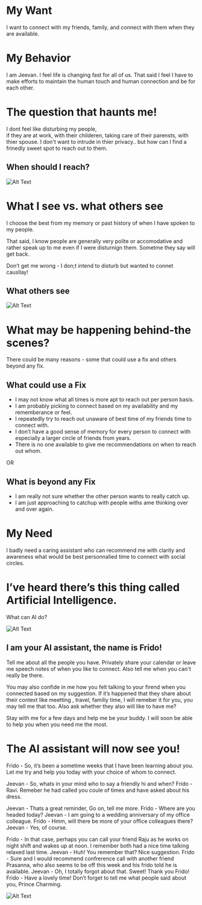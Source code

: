 # My Want
I want to connect with my friends, family, and connect with them when they are available. 


# My Behavior
I am Jeevan. 
I feel life is changing fast for all of us. 
That said I feel I have to make efforts to maintain the human touch and human connection and be for each other.


# The question that haunts me!
I dont feel like disturbing my people,  
if they are at work, with their childeren, taking care of their parensts, with thier spouse. 
I don't want to intrude in thier privacy.. but how can I find a frinedly sweet spot to reach out to them.

## When should I reach?
![Alt Text](https://media.giphy.com/media/WpObP6Qx5QXq9TxHyh/giphy.gif)

# What I see vs. what others see
I choose the best from my memory or past history of when I have spoken to my people. 

That said, I know people are generally very polite or accomodative and rather speak up to me even if I were disturnign them. Sometme they say will get back.

Don’t get me wrong - I don;t intend to disturb but wanted to connet causllay!

## What others see
![Alt Text](https://tenor.com/view/not-this-time-now-is-not-the-right-time-not-now-not-the-right-time-right-time-gif-12893649)



# What may be happening behind-the scenes?

There could be many reasons - some that could use a fix and others beyond any fix.

## What could use a Fix
- I may not know what all times is more apt to reach out per person basis.
- I am probably picking to connect based on my availability and my rememberance or feel.
- I repeatedly try to reach out unaware of best time of my friends time to connect with.
- I don’t have a good sense of memory for every person to connect with especially a larger circle of friends from years.
- There is no one available to give me recommendations on when to reach out whom.

OR 
## What is beyond any Fix
- I am really not sure whether the other person wants to really catch up.
- I am just approaching to catchup with people withs ame thinking over and over again.

# My Need

I badly need a caring assistant who can recommend me with clarity and awareness what would be best personnalied time to connect with social circles.




# I’ve heard there’s this thing called Artificial Intelligence.

What can AI do?

![Alt Text](https://media.tenor.com/images/903b6e49a42cdbe69415a20be85cca0a/tenor.gif)


## I am your AI assistant, the name is Frido!

Tell me about all the people you have. 
Privately share your calendar or leave me speech notes of when you like to connect. 
Also tell me when you can't really be there.

You may also confide in me how you felt talking to your firend when you connected based on my suggestion. 
If it’s happened that they share about their context like meetting , travel, familiy time, I will remeber it for you, you may tell me that too.
Also ask whether they also will like to have me?

Stay with me for a few days and help me be your buddy. I will soon be able to help you when you need me the most.


# The AI assistant will now see you!

Frido - So, it’s been a sometime weeks that I have been learning about you. Let me try and help you today with your choice of whom to connect.

Jeevan - So, whats in your mind who to say a friendly hi and when?
Frido - Ravi. Remeber he had called you coule of times and have asked about his dress. 


Jeevan - Thats a great reminder, Go on, tell me more.
Frido - Where are you headed today?
Jeevan - I am going to a wedding anniversary of my office colleague.
Frido - Hmm, will there be more of your office colleagues there?
Jeevan - Yes, of course.

Frido - In that case, perhaps you can call your friend Raju as he works on night shift and wakes up at noon. I remember both had a nice time talking relaxed last time.
Jeevan - Huh! You remember that? Nice suggestion.
Frido - Sure and I would recommend confrerence call with another friend Prasanna, who also seems to be off this week and his frido told he is available.
Jeevan - Oh, I totally forgot about that. Sweet! Thank you Frido!
Frido - Have a lovely time! Don’t forget to tell me what people said about you, Prince Charming.

![Alt Text](https://media.tenor.com/images/31ec0b5dcb0bf07347b20fea971c5948/tenor.gif)
